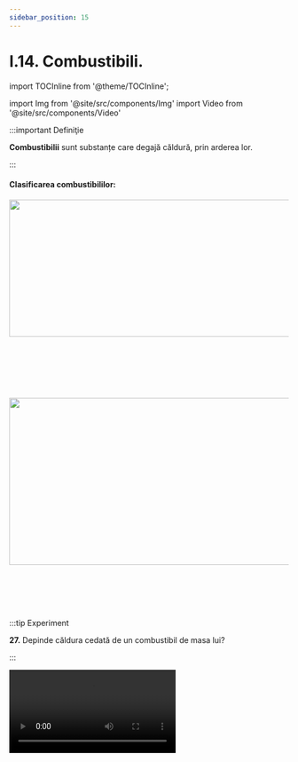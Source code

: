 ```yaml
---
sidebar_position: 15
---
```


# I.14. Combustibili.



import TOCInline from '@theme/TOCInline';

<TOCInline toc={toc} />



import Img from '@site/src/components/Img'
import Video from '@site/src/components/Video'




:::important Definiţie

**Combustibilii** sunt substanțe care degajă căldură, prin arderea lor.

:::

#### Clasificarea combustibililor:





<Img className="img-responsive4" src="fizica/clasa8/capitolul1/1_10_Poza0_CombustibiliiDupaStareaLorDeAgregare.jpg" width="1000" height="247" />

<br></br>

<br></br>


<Img className="img-responsive4" src="fizica/clasa8/capitolul1/1_10_Poza0bis_CombustibiliiDupaProvenienta.jpg" width="1000" height="301" />


<br></br>
<br></br>




:::tip Experiment

**27.** Depinde căldura cedată de un combustibil de masa lui?

:::




<Video src="https://www.youtube.com/embed/_Acr9KYMuTs" />


**Materiale necesare:** pahar Erlenmeyer, apă rece de la robinet, spirtieră, sită de azbest, trepied, termometru, alcool.


:::warning Atenţie

Acest experiment se efectuează numai în prezența unui adult!

Când lucrezi cu surse de foc ai grijă să ai părul strâns și să nu porți haine cu mâneci largi! Atenție când lucrezi cu apă caldă să nu te arzi!

:::



**Descrierea experimentului:** 
- Pune într-un pahar 100 g de apă și introdu în apă un termometru și măsoară temperatura inițială t<sub>1</sub> = 30 °C.
- Pune în spirtieră alcool și determină-i masa, m<sub>1</sub> = 136,1 g.
- Încălzește la flacăra acestei spirtiere, apa prin intermediul sitei de azbest de pe trepied, până se încălzește cu 10 °C, adică până la 40 °C. Stinge spirtiera.
- Măsoară masa spirtierei după ce ai încălzit apa cu 10 °C : m<sub>2</sub> = 134,9 g.
- Calculează cantitatea de alcool arsă: m<sub>I</sub> = m<sub>2</sub> – m<sub>1</sub> = 1,2 g alcool.
- Pune într-un pahar 100 g de apă și introdu în apă un termometru și măsoară temperatura inițială t<sub>1</sub> = 31°C.
- Pune în spirtieră alcool și determină-i masa, m<sub>1</sub> = 136,1 g.
- Încălzește la flacăra acestei spirtiere, apa prin intermediul sitei de azbest de pe trepied, până se încălzește cu 20 °C, adică până la 51 °C. Stinge spirtiera.
- Măsoară masa spirtierei după ce ai încălzit apa cu 20 °C : m<sub>2</sub> = 134,1 g.
- Calculează cantitatea de alcool arsă : m<sub>II</sub> = m<sub>2</sub> – m<sub>1</sub> = 2 g alcool.
- Depinde căldura absorbită de apă de cantitatea de combustibil folosită ?

- Ce observi ?






:::note Observaţie

_2 g de alcool încălzește mai mult apa decât 1,2 g de alcool._  

:::



**Concluzia experimentului:**

Căldura cedată de un combustibil, prin arderea sa, este direct proporțională cu masa combustibilului: Q ~ m.



<br></br>




:::tip Experiment

**28.** Depinde căldura degajată de un combustibil de felul acestuia?

:::




<Video src="https://www.youtube.com/embed/cg90_0RKHds" />


**Materiale necesare:** pahar Erlenmeyer, apă rece de la robinet, spirtieră, sită de azbest, trepied, termometru, alcool, cronometru, aragaz


:::warning Atenţie

Acest experiment se efectuează numai în prezența unui adult!

Când lucrezi cu surse de foc ai grijă să ai părul strâns și să nu porți haine cu mâneci largi! Atenție când lucrezi cu apă caldă să nu te arzi!

:::


**Descrierea experimentului:** 
- Măsoară cu cronometrul timpul în care încălzești 100 g de apă cu 20 °C cu ajutorul spirtierei umplută cu alcool: t<sub>1</sub> = 2min 28,54s.
- Măsoară cu cronometrul timpul în care încălzești 100 g de apă cu 20 °C cu ajutorul gazului metan de la aragaz: t<sub>2</sub> = 1min 1,72s
- Depinde căldura absorbită de apă de felul combustibilului folosit ?

- Ce observi ?






:::note Observaţie

_Gazul metan încălzește mai repede apa decât spirtul._  

:::



**Concluzia experimentului:**

Căldura cedată de un combustibil, prin arderea sa, este direct proporțională cu felul combustibilului.


Fiecare combustibil este caracterizat de o constantă de material, numită putere calorică (notată cu q), pe care o luăm din tabelul următor.


<Img className="img-responsive4" src="fizica/clasa8/capitolul1/1_10_Poza1_TabelCuPuteriCalorice.jpg" width="1000" height="346" />



:::important

**Căldura degajată de un combustibil prin ardere** depinde de masa combustibilului ( m ) și de puterea calorică a combustibilului ( q ) și are următoarea formulă:


<Img className="img-responsive4" src="fizica/clasa8/capitolul1/1_10_Poza1bis_FormulaCalduriiDegajate.jpg" width="1000" height="76" />


m = masa (cantitatea) de combustibil ars (kg)

q = puterea calorică a combustibilului (J/kg).


:::



:::caution Problemă rezolvată

**1.** Determină puterea calorică a alcoolului, folosind datele experimentului nr.27. Consideră că toată căldura degajată de alcool a fost folosită pentru a încălzi apa (neglijează pierderile de căldură cu mediul înconjurător).

#### Rezolvare:


- **Prima determinare:**

  - Q<sub>1</sub> = m<sub>1</sub> ∙ q = m ∙ c ∙ ΔT<sub>1</sub>

  - m<sub>1</sub> = 1,2 g = 0,0012 kg alcool

  - m = 100 g = 0,1 kg apă

  - c = 4185 J/kg∙K

  - ΔT<sub>1</sub> = Δt<sub>1</sub> = 10

  - q<sub>1</sub> = ?
    


<Img className="img-responsive4" src="fizica/clasa8/capitolul1/1_10_Poza2_Ecuatia1ProblemaExperimentala1_vers2.jpg" width="1000" height="207" /> 



- **A doua determinare:**

  - Q<sub>2</sub> = m<sub>2</sub> ∙ q = m ∙  c ∙ ΔT<sub>2</sub>

  - m<sub>2</sub> = 2 g = 0,002 kg alcool

  - m = 100 g = 0,1 kg apă

  - c = 4185 J/kg∙K

  - ΔT<sub>2</sub> = Δt<sub>2</sub> = 20

  - q<sub>2</sub> = ?

  
<Img className="img-responsive4" src="fizica/clasa8/capitolul1/1_10_Poza3_Ecuatia2ProblemaExperimentala1_vers3.jpg" width="1000" height="270" />

 
Compar valoarea obținută experimental cu puterea calorică a alcoolului din tabel 23.855 KJ/kg și observ că valoarea mea este mult mai mică decât cea din tabel (datorită erorilor de măsură).





:::





:::caution Problemă rezolvată

**2.** Ce masă de motorină a fost consumată de un motor Diesel cu randamentul de 40%, dacă lucrul mecanic efectuat a fost de 8.500.000 J ?


#### Rezolvare:

- Scriem datele problemei și le transformăm în S.I.:
 
  - m = ?

  - q = 42.000 KJ/kg = 42.000.000 J/kg (din tabel)

  - L = 8.500.000 J

  - η = 40 % =  40/100

- Scriem formula randamentului și a căldurii degajată de combustibil:

<Img className="img-responsive4" src="fizica/clasa8/capitolul1/1_10_Poza4_Ecuatia1ProblemaExperimentala2_vers3.jpg" width="1000" height="401" />





:::




<br></br>
<br></br>


